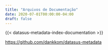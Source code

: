 ```yaml
---
title: "Arquivos de Documentação"
date: 2020-07-01T00:00:00-04:00
draft: false
---
```


{{< datasus-metadata-index-documentation >}}

https://github.com/dankkom/datasus-metadata
